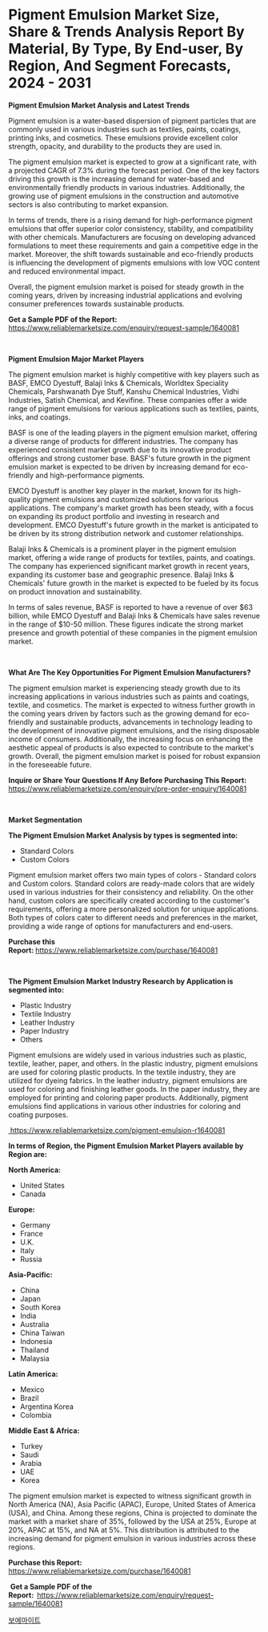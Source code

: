 <p><h1>Pigment Emulsion Market Size, Share & Trends Analysis Report By Material, By Type, By End-user, By Region, And Segment Forecasts, 2024 - 2031</h1></p><p><strong>Pigment Emulsion Market Analysis and Latest Trends</strong></p>
<p><p>Pigment emulsion is a water-based dispersion of pigment particles that are commonly used in various industries such as textiles, paints, coatings, printing inks, and cosmetics. These emulsions provide excellent color strength, opacity, and durability to the products they are used in.</p><p>The pigment emulsion market is expected to grow at a significant rate, with a projected CAGR of 7.3% during the forecast period. One of the key factors driving this growth is the increasing demand for water-based and environmentally friendly products in various industries. Additionally, the growing use of pigment emulsions in the construction and automotive sectors is also contributing to market expansion.</p><p>In terms of trends, there is a rising demand for high-performance pigment emulsions that offer superior color consistency, stability, and compatibility with other chemicals. Manufacturers are focusing on developing advanced formulations to meet these requirements and gain a competitive edge in the market. Moreover, the shift towards sustainable and eco-friendly products is influencing the development of pigments emulsions with low VOC content and reduced environmental impact.</p><p>Overall, the pigment emulsion market is poised for steady growth in the coming years, driven by increasing industrial applications and evolving consumer preferences towards sustainable products.</p></p>
<p><strong>Get a Sample PDF of the Report:&nbsp;</strong> <a href="https://www.reliablemarketsize.com/enquiry/request-sample/1640081">https://www.reliablemarketsize.com/enquiry/request-sample/1640081</a></p>
<p>&nbsp;</p>
<p><strong>Pigment Emulsion Major Market Players</strong></p>
<p><p>The pigment emulsion market is highly competitive with key players such as BASF, EMCO Dyestuff, Balaji Inks & Chemicals, Worldtex Speciality Chemicals, Parshwanath Dye Stuff, Kanshu Chemical Industries, Vidhi Industries, Satish Chemical, and Kevifine. These companies offer a wide range of pigment emulsions for various applications such as textiles, paints, inks, and coatings.</p><p>BASF is one of the leading players in the pigment emulsion market, offering a diverse range of products for different industries. The company has experienced consistent market growth due to its innovative product offerings and strong customer base. BASF's future growth in the pigment emulsion market is expected to be driven by increasing demand for eco-friendly and high-performance pigments.</p><p>EMCO Dyestuff is another key player in the market, known for its high-quality pigment emulsions and customized solutions for various applications. The company's market growth has been steady, with a focus on expanding its product portfolio and investing in research and development. EMCO Dyestuff's future growth in the market is anticipated to be driven by its strong distribution network and customer relationships.</p><p>Balaji Inks & Chemicals is a prominent player in the pigment emulsion market, offering a wide range of products for textiles, paints, and coatings. The company has experienced significant market growth in recent years, expanding its customer base and geographic presence. Balaji Inks & Chemicals' future growth in the market is expected to be fueled by its focus on product innovation and sustainability.</p><p>In terms of sales revenue, BASF is reported to have a revenue of over $63 billion, while EMCO Dyestuff and Balaji Inks & Chemicals have sales revenue in the range of $10-50 million. These figures indicate the strong market presence and growth potential of these companies in the pigment emulsion market.</p></p>
<p>&nbsp;</p>
<p><strong>What Are The Key Opportunities For Pigment Emulsion Manufacturers?</strong></p>
<p><p>The pigment emulsion market is experiencing steady growth due to its increasing applications in various industries such as paints and coatings, textile, and cosmetics. The market is expected to witness further growth in the coming years driven by factors such as the growing demand for eco-friendly and sustainable products, advancements in technology leading to the development of innovative pigment emulsions, and the rising disposable income of consumers. Additionally, the increasing focus on enhancing the aesthetic appeal of products is also expected to contribute to the market's growth. Overall, the pigment emulsion market is poised for robust expansion in the foreseeable future.</p></p>
<p><strong>Inquire or Share Your Questions If Any Before Purchasing This Report:</strong> <a href="https://www.reliablemarketsize.com/enquiry/pre-order-enquiry/1640081">https://www.reliablemarketsize.com/enquiry/pre-order-enquiry/1640081</a></p>
<p>&nbsp;</p>
<p><strong>Market Segmentation</strong></p>
<p><strong>The Pigment Emulsion Market Analysis by types is segmented into:</strong></p>
<p><ul><li>Standard Colors</li><li>Custom Colors</li></ul></p>
<p><p>Pigment emulsion market offers two main types of colors - Standard colors and Custom colors. Standard colors are ready-made colors that are widely used in various industries for their consistency and reliability. On the other hand, custom colors are specifically created according to the customer's requirements, offering a more personalized solution for unique applications. Both types of colors cater to different needs and preferences in the market, providing a wide range of options for manufacturers and end-users.</p></p>
<p><strong>Purchase this Report:&nbsp;</strong><a href="https://www.reliablemarketsize.com/purchase/1640081">https://www.reliablemarketsize.com/purchase/1640081</a></p>
<p>&nbsp;</p>
<p><strong>The Pigment Emulsion Market Industry Research by Application is segmented into:</strong></p>
<p><ul><li>Plastic Industry</li><li>Textile Industry</li><li>Leather Industry</li><li>Paper Industry</li><li>Others</li></ul></p>
<p><p>Pigment emulsions are widely used in various industries such as plastic, textile, leather, paper, and others. In the plastic industry, pigment emulsions are used for coloring plastic products. In the textile industry, they are utilized for dyeing fabrics. In the leather industry, pigment emulsions are used for coloring and finishing leather goods. In the paper industry, they are employed for printing and coloring paper products. Additionally, pigment emulsions find applications in various other industries for coloring and coating purposes.</p></p>
<p><a href="https://www.reliablemarketsize.com/pigment-emulsion-r1640081">&nbsp;https://www.reliablemarketsize.com/pigment-emulsion-r1640081</a></p>
<p><strong>In terms of Region, the Pigment Emulsion Market Players available by Region are:</strong></p>
<p>
    <p> <strong> North America: </strong>
        <ul>
            <li>United States</li>
            <li>Canada</li>
        </ul>
        </p> 
    <p> <strong> Europe: </strong>
        <ul>
            <li>Germany</li>
            <li>France</li>
            <li>U.K.</li>
            <li>Italy</li>
            <li>Russia</li>
        </ul>
        </p> 
    <p> <strong> Asia-Pacific: </strong>
        <ul>
            <li>China</li>
            <li>Japan</li>
            <li>South Korea</li>
            <li>India</li>
            <li>Australia</li>
            <li>China Taiwan</li>
            <li>Indonesia</li>
            <li>Thailand</li>
            <li>Malaysia</li>
        </ul>
        </p> 
    <p> <strong> Latin America: </strong>
        <ul>
            <li>Mexico</li>
            <li>Brazil</li>
            <li>Argentina Korea</li>
            <li>Colombia</li>
        </ul>
        </p> 
    <p> <strong> Middle East & Africa: </strong>
        <ul>
            <li>Turkey</li>
            <li>Saudi</li>
            <li>Arabia</li>
            <li>UAE</li>
            <li>Korea</li>
        </ul>
    </p>
    </p>
<p><p>The pigment emulsion market is expected to witness significant growth in North America (NA), Asia Pacific (APAC), Europe, United States of America (USA), and China. Among these regions, China is projected to dominate the market with a market share of 35%, followed by the USA at 25%, Europe at 20%, APAC at 15%, and NA at 5%. This distribution is attributed to the increasing demand for pigment emulsion in various industries across these regions.</p></p>
<p><strong>Purchase this Report: </strong><a href="https://www.reliablemarketsize.com/purchase/1640081">https://www.reliablemarketsize.com/purchase/1640081</a></p>
<p>&nbsp;<strong>Get a Sample PDF of the Report:&nbsp;&nbsp;</strong><a href="https://www.reliablemarketsize.com/enquiry/request-sample/1640081">https://www.reliablemarketsize.com/enquiry/request-sample/1640081</a></p>
<p><strong></strong></p>
<p><p><a href="https://github.com/KellyLyncyh543964/Market-Research-Report-List-3/blob/main/713503078488.md">보에마이트</a></p></p>